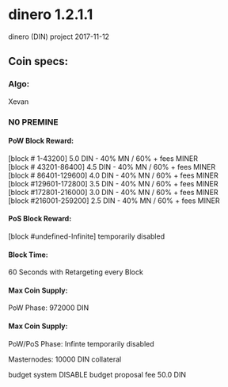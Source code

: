 # dinero 1.2.1.1
dinero (DIN)
project 2017-11-12

## Coin specs:
### Algo: 
Xevan

### N0 PREMINE

#### PoW Block Reward:
[block #     1-43200] 5.0 DIN - 40% MN / 60% + fees MINER<br>
[block # 43201-86400] 4.5 DIN - 40% MN / 60% + fees MINER<br>
[block # 86401-129600] 4.0 DIN - 40% MN / 60% + fees MINER<br>
[block #129601-172800] 3.5 DIN - 40% MN / 60% + fees MINER<br>
[block #172801-216000] 3.0 DIN - 40% MN / 60% + fees MINER<br>
[block #216001-259200] 2.5 DIN - 40% MN / 60% + fees MINER

#### PoS Block Reward:
[block #undefined-Infinite] temporarily disabled

#### Block Time:
60 Seconds with Retargeting every Block

#### Max Coin Supply:
PoW Phase: 972000 DIN

#### Max Coin Supply:
PoW/PoS Phase: Infinte temporarily disabled

Masternodes: 10000 DIN collateral

budget system DISABLE
budget proposal fee 50.0 DIN
